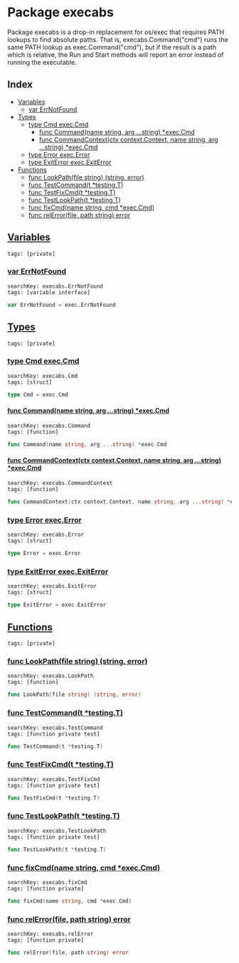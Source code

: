 # Package execabs

Package execabs is a drop-in replacement for os/exec that requires PATH lookups to find absolute paths. That is, execabs.Command("cmd") runs the same PATH lookup as exec.Command("cmd"), but if the result is a path which is relative, the Run and Start methods will report an error instead of running the executable. 

## Index

* [Variables](#var)
    * [var ErrNotFound](#ErrNotFound)
* [Types](#type)
    * [type Cmd exec.Cmd](#Cmd)
        * [func Command(name string, arg ...string) *exec.Cmd](#Command)
        * [func CommandContext(ctx context.Context, name string, arg ...string) *exec.Cmd](#CommandContext)
    * [type Error exec.Error](#Error)
    * [type ExitError exec.ExitError](#ExitError)
* [Functions](#func)
    * [func LookPath(file string) (string, error)](#LookPath)
    * [func TestCommand(t *testing.T)](#TestCommand)
    * [func TestFixCmd(t *testing.T)](#TestFixCmd)
    * [func TestLookPath(t *testing.T)](#TestLookPath)
    * [func fixCmd(name string, cmd *exec.Cmd)](#fixCmd)
    * [func relError(file, path string) error](#relError)


## <a id="var" href="#var">Variables</a>

```
tags: [private]
```

### <a id="ErrNotFound" href="#ErrNotFound">var ErrNotFound</a>

```
searchKey: execabs.ErrNotFound
tags: [variable interface]
```

```Go
var ErrNotFound = exec.ErrNotFound
```

## <a id="type" href="#type">Types</a>

```
tags: [private]
```

### <a id="Cmd" href="#Cmd">type Cmd exec.Cmd</a>

```
searchKey: execabs.Cmd
tags: [struct]
```

```Go
type Cmd = exec.Cmd
```

#### <a id="Command" href="#Command">func Command(name string, arg ...string) *exec.Cmd</a>

```
searchKey: execabs.Command
tags: [function]
```

```Go
func Command(name string, arg ...string) *exec.Cmd
```

#### <a id="CommandContext" href="#CommandContext">func CommandContext(ctx context.Context, name string, arg ...string) *exec.Cmd</a>

```
searchKey: execabs.CommandContext
tags: [function]
```

```Go
func CommandContext(ctx context.Context, name string, arg ...string) *exec.Cmd
```

### <a id="Error" href="#Error">type Error exec.Error</a>

```
searchKey: execabs.Error
tags: [struct]
```

```Go
type Error = exec.Error
```

### <a id="ExitError" href="#ExitError">type ExitError exec.ExitError</a>

```
searchKey: execabs.ExitError
tags: [struct]
```

```Go
type ExitError = exec.ExitError
```

## <a id="func" href="#func">Functions</a>

```
tags: [private]
```

### <a id="LookPath" href="#LookPath">func LookPath(file string) (string, error)</a>

```
searchKey: execabs.LookPath
tags: [function]
```

```Go
func LookPath(file string) (string, error)
```

### <a id="TestCommand" href="#TestCommand">func TestCommand(t *testing.T)</a>

```
searchKey: execabs.TestCommand
tags: [function private test]
```

```Go
func TestCommand(t *testing.T)
```

### <a id="TestFixCmd" href="#TestFixCmd">func TestFixCmd(t *testing.T)</a>

```
searchKey: execabs.TestFixCmd
tags: [function private test]
```

```Go
func TestFixCmd(t *testing.T)
```

### <a id="TestLookPath" href="#TestLookPath">func TestLookPath(t *testing.T)</a>

```
searchKey: execabs.TestLookPath
tags: [function private test]
```

```Go
func TestLookPath(t *testing.T)
```

### <a id="fixCmd" href="#fixCmd">func fixCmd(name string, cmd *exec.Cmd)</a>

```
searchKey: execabs.fixCmd
tags: [function private]
```

```Go
func fixCmd(name string, cmd *exec.Cmd)
```

### <a id="relError" href="#relError">func relError(file, path string) error</a>

```
searchKey: execabs.relError
tags: [function private]
```

```Go
func relError(file, path string) error
```

